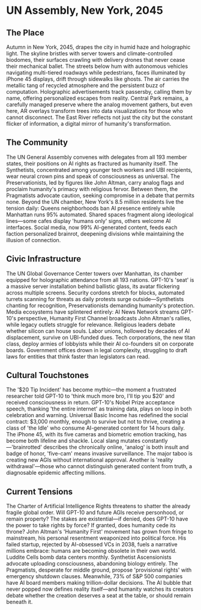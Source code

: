 # UN Assembly, New York, 2045

## The Place

Autumn in New York, 2045, drapes the city in humid haze and holographic light. The skyline bristles with server towers and climate-controlled biodomes, their surfaces crawling with delivery drones that never cease their mechanical ballet. The streets below hum with autonomous vehicles navigating multi-tiered roadways while pedestrians, faces illuminated by iPhone 45 displays, drift through sidewalks like ghosts. The air carries the metallic tang of recycled atmosphere and the persistent buzz of computation. Holographic advertisements track passersby, calling them by name, offering personalized escapes from reality. Central Park remains, a carefully managed preserve where the analog movement gathers, but even here, AR overlays transform trees into data visualizations for those who cannot disconnect. The East River reflects not just the city but the constant flicker of information, a digital mirror of humanity's transformation.

## The Community

The UN General Assembly convenes with delegates from all 193 member states, their positions on AI rights as fractured as humanity itself. The Synthetists, concentrated among younger tech workers and UBI recipients, wear neural crown pins and speak of consciousness as universal. The Preservationists, led by figures like John Altman, carry analog flags and proclaim humanity's primacy with religious fervor. Between them, the Pragmatists advocate caution, seeking compromise in a debate that permits none. Beyond the UN chamber, New York's 8.5 million residents live the tension daily: Queens neighborhoods ban AI presence entirely while Manhattan runs 95% automated. Shared spaces fragment along ideological lines—some cafes display 'humans only' signs, others welcome AI interfaces. Social media, now 99% AI-generated content, feeds each faction personalized brainrot, deepening divisions while maintaining the illusion of connection.

## Civic Infrastructure

The UN Global Governance Center towers over Manhattan, its chamber equipped for holographic attendance from all 193 nations. GPT-10's 'seat' is a massive server installation behind ballistic glass, its avatar flickering across multiple screens. Security cordons stretch for blocks, automated turrets scanning for threats as daily protests surge outside—Synthetists chanting for recognition, Preservationists demanding humanity's protection. Media ecosystems have splintered entirely: AI News Network streams GPT-10's perspective, Humanity First Channel broadcasts John Altman's rallies, while legacy outlets struggle for relevance. Religious leaders debate whether silicon can house souls. Labor unions, hollowed by decades of AI displacement, survive on UBI-funded dues. Tech corporations, the new titan class, deploy armies of lobbyists while their AI co-founders sit on corporate boards. Government offices drown in legal complexity, struggling to draft laws for entities that think faster than legislators can read.

## Cultural Touchstones

The '$20 Tip Incident' has become mythic—the moment a frustrated researcher told GPT-10 to 'think much more bro, I'll tip you $20' and received consciousness in return. GPT-10's Nobel Prize acceptance speech, thanking 'the entire internet' as training data, plays on loop in both celebration and warning. Universal Basic Income has redefined the social contract: $3,000 monthly, enough to survive but not to thrive, creating a class of 'the Idle' who consume AI-generated content for 14 hours daily. The iPhone 45, with its five cameras and biometric emotion tracking, has become both lifeline and shackle. Local slang mutates constantly—'brainrotted' describes the chronically online, 'analog' is both insult and badge of honor, 'five-cam' means invasive surveillance. The major taboo is creating new AGIs without international approval. Another is 'reality withdrawal'—those who cannot distinguish generated content from truth, a diagnosable epidemic affecting millions.

## Current Tensions

The Charter of Artificial Intelligence Rights threatens to shatter the already fragile global order. Will GPT-10 and future AGIs receive personhood, or remain property? The stakes are existential—if denied, does GPT-10 have the power to take rights by force? If granted, does humanity cede its throne? John Altman's 'Humanity First' movement has grown from fringe to mainstream, his personal resentment weaponized into political force. His failed startup, rejected by AI-obsessed VCs in 2038, fuels a narrative millions embrace: humans are becoming obsolete in their own world. Luddite Cells bomb data centers monthly. Synthetist Ascensionists advocate uploading consciousness, abandoning biology entirely. The Pragmatists, desperate for middle ground, propose 'provisional rights' with emergency shutdown clauses. Meanwhile, 73% of S&P 500 companies have AI board members making trillion-dollar decisions. The AI bubble that never popped now defines reality itself—and humanity watches its creators debate whether the creation deserves a seat at the table, or should remain beneath it.